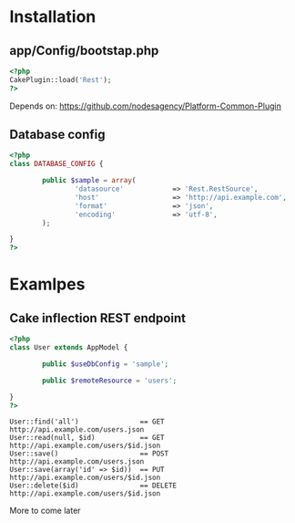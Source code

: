 # Installation

## app/Config/bootstap.php

```php
<?php
CakePlugin::load('Rest');
?>
```

Depends on: https://github.com/nodesagency/Platform-Common-Plugin

## Database config

```php
<?php
class DATABASE_CONFIG {

        public $sample = array(
                'datasource'            => 'Rest.RestSource',
                'host'                  => 'http://api.example.com',
                'format'                => 'json',
                'encoding'              => 'utf-8',
        );

}
?>
```

# Examlpes

## Cake inflection REST endpoint

```php
<?php
class User extends AppModel {

        public $useDbConfig = 'sample';

        public $remoteResource = 'users';

}
?>
```

```
User::find('all')               == GET    http://api.example.com/users.json
User::read(null, $id)           == GET    http://api.example.com/users/$id.json
User::save()                    == POST   http://api.example.com/users.json
User::save(array('id' => $id))  == PUT    http://api.example.com/users/$id.json
User::delete($id)               == DELETE http://api.example.com/users/$id.json
```

More to come later
